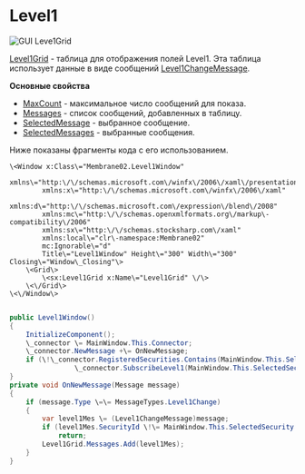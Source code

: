 # Level1

![GUI Leve1Grid](~/images/GUI_Leve1Grid.png)

[Level1Grid](../api/StockSharp.Xaml.Level1Grid.html) \- таблица для отображения полей Level1. Эта таблица использует данные в виде сообщений [Level1ChangeMessage](../api/StockSharp.Messages.Level1ChangeMessage.html). 

**Основные свойства**

- [MaxCount](../api/StockSharp.Xaml.Level1Grid.MaxCount.html) \- максимальное число сообщений для показа.
- [Messages](../api/StockSharp.Xaml.Level1Grid.Messages.html) \- список сообщений, добавленных в таблицу.
- [SelectedMessage](../api/StockSharp.Xaml.Level1Grid.SelectedMessage.html) \- выбранное сообщение.
- [SelectedMessages](../api/StockSharp.Xaml.Level1Grid.SelectedMessages.html) \- выбранные сообщения.

Ниже показаны фрагменты кода с его использованием. 

```xaml
\<Window x:Class\="Membrane02.Level1Window"
        xmlns\="http:\/\/schemas.microsoft.com\/winfx\/2006\/xaml\/presentation"
        xmlns:x\="http:\/\/schemas.microsoft.com\/winfx\/2006\/xaml"
        xmlns:d\="http:\/\/schemas.microsoft.com\/expression\/blend\/2008"
        xmlns:mc\="http:\/\/schemas.openxmlformats.org\/markup\-compatibility\/2006"
        xmlns:sx\="http:\/\/schemas.stocksharp.com\/xaml"
        xmlns:local\="clr\-namespace:Membrane02"
        mc:Ignorable\="d"
        Title\="Level1Window" Height\="300" Width\="300" Closing\="Window\_Closing"\>
    \<Grid\>
        \<sx:Level1Grid x:Name\="Level1Grid" \/\>
    \<\/Grid\>
\<\/Window\>
	  				
```
```cs
public Level1Window()
{
    InitializeComponent();
    \_connector \= MainWindow.This.Connector;
    \_connector.NewMessage +\= OnNewMessage;
    if (\!\_connector.RegisteredSecurities.Contains(MainWindow.This.SelectedSecurity))
                \_connector.SubscribeLevel1(MainWindow.This.SelectedSecurity);
}
private void OnNewMessage(Message message)
{
    if (message.Type \=\= MessageTypes.Level1Change)
    {
        var level1Mes \= (Level1ChangeMessage)message;
        if (level1Mes.SecurityId \!\= MainWindow.This.SelectedSecurity.ToSecurityId())
            return;
        Level1Grid.Messages.Add(level1Mes);
    }
}
              		
	  				
```

